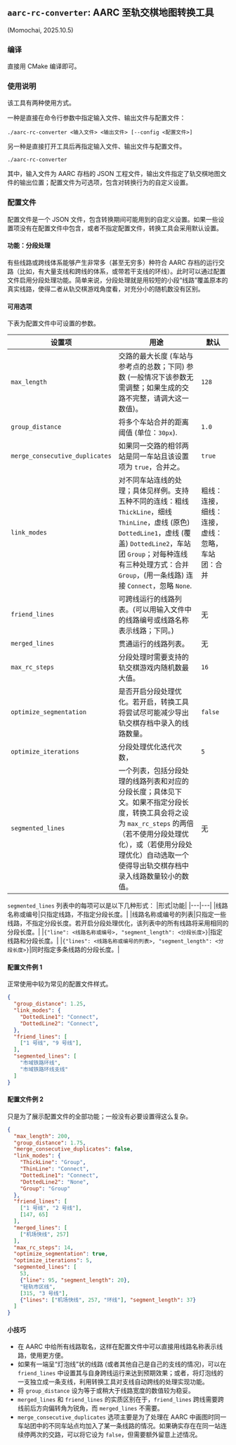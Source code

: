 ## `aarc-rc-converter`: AARC 至轨交棋地图转换工具

(Momochai, 2025.10.5)

### 编译

直接用 CMake 编译即可。 

### 使用说明

该工具有两种使用方式。

一种是直接在命令行参数中指定输入文件、输出文件与配置文件：
```
./aarc-rc-converter <输入文件> <输出文件> [--config <配置文件>]
```
另一种是直接打开工具后再指定输入文件、输出文件与配置文件。
```
./aarc-rc-converter
```
其中，输入文件为 AARC 存档的 JSON 工程文件，输出文件指定了轨交棋地图文件的输出位置；配置文件为可选项，包含对转换行为的自定义设置。

### 配置文件

配置文件是一个 JSON 文件，包含转换期间可能用到的自定义设置。如果一些设置项没有在配置文件中包含，或者不指定配置文件，转换工具会采用默认设置。

#### 功能：分段处理

有些线路或跨线体系能够产生非常多（甚至无穷多）种符合 AARC 存档的运行交路（比如，有大量支线和跨线的体系，或带若干支线的环线）。此时可以通过配置文件启用分段处理功能。简单来说，分段处理就是用较短的小段“线路”覆盖原本的真实线路，使得二者从轨交棋游戏角度看，对充分小的随机数没有区别。

#### 可用选项

下表为配置文件中可设置的参数。

|设置项|用途|默认|
|---|---|---|
|`max_length`|交路的最大长度 (车站与参考点的总数；下同) 参数 (一般情况下该参数无需调整；如果生成的交路不完整，请调大这一数值)。|`128`|
|`group_distance`|将多个车站合并的距离阈值 (单位：`30px`).|`1.0`|
|`merge_consecutive_duplicates`|如果同一交路的相邻两站是同一车站且该设置项为 `true`，合并之。|`true`|
|`link_modes`|对不同车站连线的处理；具体见样例。支持五种不同的连线：粗线 `ThickLine`，细线 `ThinLine`，虚线 (原色) `DottedLine1`，虚线 (覆盖) `DottedLine2`，车站团 `Group`；对每种连线有三种处理方式：合并 `Group`，(用一条线路) 连接 `Connect`，忽略 `None`.| 粗线：连接，细线：连接，虚线：忽略，车站团：合并
|`friend_lines`|可跨线运行的线路列表。(可以用输入文件中的线路编号或线路名称表示线路；下同。)|无|
|`merged_lines`|贯通运行的线路列表。|无|
|`max_rc_steps`|分段处理时需要支持的轨交棋游戏内随机数最大值。|`16`|
|`optimize_segmentation`|是否开启分段处理优化。若开启，转换工具将尝试尽可能减少导出轨交棋存档中录入的线路数量。|`false`|
|`optimize_iterations`|分段处理优化迭代次数，|`5`|
|`segmented_lines`|一个列表，包括分段处理的线路列表和对应的分段长度；具体见下文。如果不指定分段长度，转换工具会将之设为 `max_rc_steps` 的两倍（若不使用分段处理优化），或（若使用分段处理优化）自动选取一个使得导出轨交棋存档中录入线路数量较小的数值。|无|

`segmented_lines` 列表中的每项可以是以下几种形式： 
|形式|功能|
|---|---|
|线路名称或编号|只指定线路，不指定分段长度。|
|线路名称或编号的列表|只指定一些线路，不指定分段长度。若开启分段处理优化，该列表中的所有线路将采用相同的分段长度。|
|`{"line": <线路名称或编号>, "segment_length": <分段长度>}`|指定线路和分段长度。|
|`{"lines": <线路名称或编号的列表>, "segment_length": <分段长度>}`|同时指定多条线路的分段长度。|

#### 配置文件例 1

正常使用中较为常见的配置文件样式。

```JSON
{
  "group_distance": 1.25,
  "link_modes": {
    "DottedLine1": "Connect",
    "DottedLine2": "Connect",
  },
  "friend_lines": [
    ["1 号线", "9 号线"],
  ],
  "segmented_lines": [
    "市域铁路环线",
    "市域铁路环线支线"
  ]
}
```

#### 配置文件例 2

只是为了展示配置文件的全部功能；一般没有必要设置得这么复杂。

```JSON
{
  "max_length": 200,
  "group_distance": 1.75,
  "merge_consecutive_duplicates": false,
  "link_modes": {
    "ThickLine": "Group",
    "ThinLine": "Connect",
    "DottedLine1": "Connect",
    "DottedLine2": "None",
    "Group": "Group"
  },
  "friend_lines": [
    ["1 号线", "2 号线"],
    [147, 65]
  ],
  "merged_lines": [
    ["机场快线", 257]
  ],
  "max_rc_steps": 14,
  "optimize_segmentation": true,
  "optimize_iterations": 5,
  "segmented_lines": [
    53,
    {"line": 95, "segment_length": 20},
    "轻轨市区线",
    [315, "3 号线"],
    {"lines": ["机场快线", 257, "环线"], "segment_length": 37}
  ]
}
```

#### 小技巧

- 在 AARC 中给所有线路取名，这样在配置文件中可以直接用线路名称表示线路，使用更方便。
- 如果有一端呈“灯泡线”状的线路 (或者其他自己是自己的支线的情况)，可以在 `friend_lines` 中设置其与自身跨线运行来达到预期效果；或者，将灯泡线的一支独立成一条支线，利用转换工具对支线自动跨线的处理实现功能。
- 将 `group_distance` 设为等于或稍大于线路宽度的数值较为稳妥。
- `merged_lines` 和 `friend_lines` 的实质区别在于，`friend_lines` 跨线需要跨线前后方向偏转角为锐角，而 `merged_lines` 不需要。
- `merge_consecutive_duplicates` 选项主要是为了处理在 AARC 中画图时同一车站团中的不同车站点均加入了某一条线路的情况。如果确实存在在同一站连续停两次的交路，可以将它设为 `false`，但需要额外留意上述情况。
